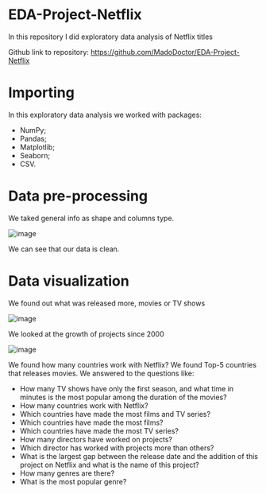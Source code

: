 # EDA-Project-Netflix
In this repository I did exploratory data analysis of Netflix titles

Github link to repository: https://github.com/MadoDoctor/EDA-Project-Netflix

# Importing

In this exploratory data analysis we worked with packages:

* NumPy;
* Pandas;
* Matplotlib;
* Seaborn;
* CSV.

# Data pre-processing

We taked general info as shape and columns type.

![image](https://user-images.githubusercontent.com/74544370/116517717-236f1800-a8f1-11eb-89c5-dcff84c50cca.png)

We can see that our data is clean.

# Data visualization

We found out what was released more, movies or TV shows

![image](https://user-images.githubusercontent.com/74544370/116518593-3fbf8480-a8f2-11eb-9374-e05effb9c47b.png)

We looked at the growth of projects since 2000

![image](https://user-images.githubusercontent.com/74544370/116518694-68e01500-a8f2-11eb-9fef-f2b679f222c8.png)

We found how many countries work with Netflix? We found Top-5 countries that releases movies. We answered to the questions like:
* How many TV shows have only the first season, and what time in minutes is the most popular among the duration of the movies?
* How many countries work with Netflix?
* Which countries have made the most films and TV series?
* Which countries have made the most films?
* Which countries have made the most TV series?
* How many directors have worked on projects?
* Which director has worked with projects more than others?
* What is the largest gap between the release date and the addition of this project on Netflix and what is the name of this project?
* How many genres are there?
* What is the most popular genre?
